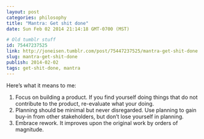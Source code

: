 ```yaml
---
layout: post
categories: philosophy
title: "Mantra: Get shit done"
date: Sun Feb 02 2014 21:14:18 GMT-0700 (MST)

# Old tumblr stuff
id: 75447237525
link: http://joneisen.tumblr.com/post/75447237525/mantra-get-shit-done
slug: mantra-get-shit-done
publish: 2014-02-02
tags: get-shit-done, mantra
---
```



Here’s what it means to me:

1.  Focus on building a product. If you find yourself doing things that
    do not contribute to the product, re-evaluate what your doing.
2.  Planning should be minimal but never disregarded. Use planning to
    gain buy-in from other stakeholders, but don’t lose yourself in
    planning.
3.  Embrace rework. It improves upon the original work by orders of
    magnitude.


